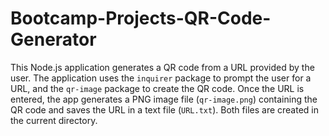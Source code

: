# Bootcamp-Projects-QR-Code-Generator

This Node.js application generates a QR code from a URL provided by the user. 
The application uses the `inquirer` package to prompt the user for a URL, and the `qr-image` package to create the QR code. 
Once the URL is entered, the app generates a PNG image file (`qr-image.png`) containing the QR code and saves the URL in a text file (`URL.txt`). 
Both files are created in the current directory.

